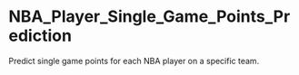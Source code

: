 # NBA_Player_Single_Game_Points_Prediction
Predict single game points for each NBA player on a specific team.
